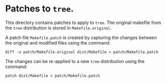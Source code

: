 # Patches to `tree`.

This directory contains patches to apply to `tree`.  The original makefile from
the `tree` distribution is stored in `Makefile.original`.

A patch file `Makefile.patch` is created by capturing the changes between the
original and modified files using the command:

    diff -u patch/Makefile.original dist/Makefile > patch/Makefile.patch

The changes can be re-applied to a new `tree` distribution using the command:

    patch dist/Makefile < patch/Makefile.patch

